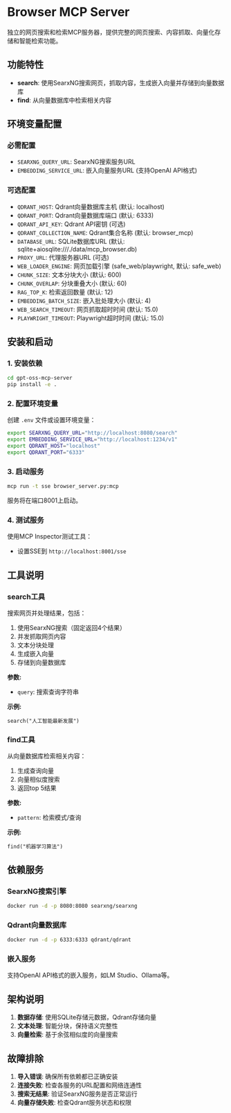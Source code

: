 # Browser MCP Server

独立的网页搜索和检索MCP服务器，提供完整的网页搜索、内容抓取、向量化存储和智能检索功能。

## 功能特性

- **search**: 使用SearxNG搜索网页，抓取内容，生成嵌入向量并存储到向量数据库
- **find**: 从向量数据库中检索相关内容

## 环境变量配置

### 必需配置
- `SEARXNG_QUERY_URL`: SearxNG搜索服务URL
- `EMBEDDING_SERVICE_URL`: 嵌入向量服务URL (支持OpenAI API格式)

### 可选配置
- `QDRANT_HOST`: Qdrant向量数据库主机 (默认: localhost)
- `QDRANT_PORT`: Qdrant向量数据库端口 (默认: 6333)
- `QDRANT_API_KEY`: Qdrant API密钥 (可选)
- `QDRANT_COLLECTION_NAME`: Qdrant集合名称 (默认: browser_mcp)
- `DATABASE_URL`: SQLite数据库URL (默认: sqlite+aiosqlite:///./data/mcp_browser.db)
- `PROXY_URL`: 代理服务器URL (可选)
- `WEB_LOADER_ENGINE`: 网页加载引擎 (safe_web/playwright, 默认: safe_web)
- `CHUNK_SIZE`: 文本分块大小 (默认: 600)
- `CHUNK_OVERLAP`: 分块重叠大小 (默认: 60)
- `RAG_TOP_K`: 检索返回数量 (默认: 12)
- `EMBEDDING_BATCH_SIZE`: 嵌入批处理大小 (默认: 4)
- `WEB_SEARCH_TIMEOUT`: 网页抓取超时时间 (默认: 15.0)
- `PLAYWRIGHT_TIMEOUT`: Playwright超时时间 (默认: 15.0)

## 安装和启动

### 1. 安装依赖

```bash
cd gpt-oss-mcp-server
pip install -e .
```

### 2. 配置环境变量

创建 `.env` 文件或设置环境变量：

```bash
export SEARXNG_QUERY_URL="http://localhost:8080/search"
export EMBEDDING_SERVICE_URL="http://localhost:1234/v1"
export QDRANT_HOST="localhost"
export QDRANT_PORT="6333"
```

### 3. 启动服务

```bash
mcp run -t sse browser_server.py:mcp
```

服务将在端口8001上启动。

### 4. 测试服务

使用MCP Inspector测试工具：
- 设置SSE到 `http://localhost:8001/sse`

## 工具说明

### search工具

搜索网页并处理结果，包括：
1. 使用SearxNG搜索（固定返回4个结果）
2. 并发抓取网页内容
3. 文本分块处理
4. 生成嵌入向量
5. 存储到向量数据库

**参数:**
- `query`: 搜索查询字符串

**示例:**
```
search("人工智能最新发展")
```

### find工具

从向量数据库检索相关内容：
1. 生成查询向量
2. 向量相似度搜索
3. 返回top 5结果

**参数:**
- `pattern`: 检索模式/查询

**示例:**
```
find("机器学习算法")
```

## 依赖服务

### SearxNG搜索引擎
```bash
docker run -d -p 8080:8080 searxng/searxng
```

### Qdrant向量数据库
```bash
docker run -d -p 6333:6333 qdrant/qdrant
```

### 嵌入服务
支持OpenAI API格式的嵌入服务，如LM Studio、Ollama等。

## 架构说明

1. **数据存储**: 使用SQLite存储元数据，Qdrant存储向量
2. **文本处理**: 智能分块，保持语义完整性
3. **向量检索**: 基于余弦相似度的向量搜索

## 故障排除

1. **导入错误**: 确保所有依赖都已正确安装
2. **连接失败**: 检查各服务的URL配置和网络连通性
3. **搜索无结果**: 验证SearxNG服务是否正常运行
4. **向量存储失败**: 检查Qdrant服务状态和权限
